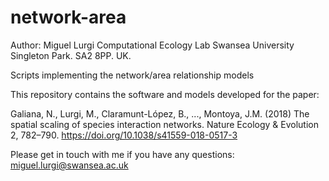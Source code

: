 # network-area

Author: Miguel Lurgi
Computational Ecology Lab
Swansea University
Singleton Park. SA2 8PP. UK.

Scripts implementing the network/area relationship models

This repository contains the software and models developed for the paper:

Galiana, N., Lurgi, M., Claramunt-López, B., ..., Montoya, J.M. (2018) The spatial scaling of species interaction networks. Nature Ecology & Evolution 2, 782–790. https://doi.org/10.1038/s41559-018-0517-3

Please get in touch with me if you have any questions: miguel.lurgi@swansea.ac.uk
